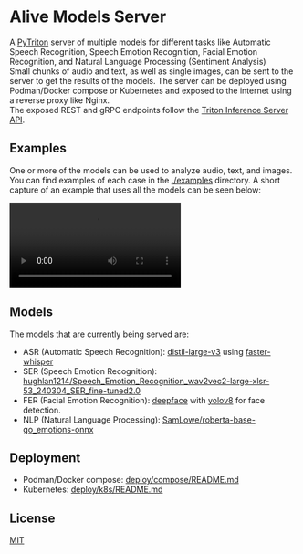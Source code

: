 # Alive Models Server

A [PyTriton](https://triton-inference-server.github.io/pytriton) server of multiple models for different tasks like Automatic Speech Recognition, Speech Emotion Recognition, Facial Emotion Recognition, and Natural Language Processing (Sentiment Analysis)  
Small chunks of audio and text, as well as single images, can be sent to the server to get the results of the models.
The server can be deployed using Podman/Docker compose or Kubernetes and exposed to the internet using a reverse proxy like Nginx.  
The exposed REST and gRPC endpoints follow the [Triton Inference Server API](https://docs.nvidia.com/deeplearning/triton-inference-server/user-guide/docs/customization_guide/inference_protocols.html).

## Examples

One or more of the models can be used to analyze audio, text, and images.  
You can find examples of each case in the [./examples](examples) directory.
A short capture of an example that uses all the models can be seen below:

<video src="https://github.com/thingenious/alive_models/assets/4764837/d20516d5-6afe-415b-93f5-b4e264d5f0e8" type="video/mp4"></video>

## Models

The models that are currently being served are:

- ASR (Automatic Speech Recognition): [distil-large-v3](https://huggingface.co/distil-whisper/distil-large-v3) using [faster-whisper](https://github.com/SYSTRAN/faster-whisper)
- SER (Speech Emotion Recognition): [hughlan1214/Speech_Emotion_Recognition_wav2vec2-large-xlsr-53_240304_SER_fine-tuned2.0](https://huggingface.co/hughlan1214/Speech_Emotion_Recognition_wav2vec2-large-xlsr-53_240304_SER_fine-tuned2.0)
- FER (Facial Emotion Recognition): [deepface](https://github.com/serengil/deepface) with [yolov8](https://github.com/ultralytics/ultralytics) for face detection.
- NLP (Natural Language Processing): [SamLowe/roberta-base-go_emotions-onnx](https://huggingface.co/SamLowe/roberta-base-go_emotions-onnx)

## Deployment

- Podman/Docker compose: [deploy/compose/README.md](deploy/compose/README.md)
- Kubernetes: [deploy/k8s/README.md](deploy/k8s/README.md)

## License

[MIT](LICENSE)
